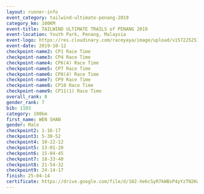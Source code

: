 ```yaml
---
layout: runner-info 
event_category: tailwind-ultimate-penang-2019 
category_km: 100KM 
event-title: TAILWIND ULTIMATE TRAILS of PENANG 2019 
event-location: Youth Park, Penang, Malaysia 
event-logo: https://res.cloudinary.com/raceyaya/image/upload/v1572252513/logo/utop-2019_h9tzys.jpg 
event-date: 2019-10-12 
checkpoint-name2: CP1 Race Time 
checkpoint-name3: CP4 Race Time 
checkpoint-name4: CP6(4) Race Time 
checkpoint-name5: CP7 Race Time 
checkpoint-name6: CP8(4) Race Time 
checkpoint-name7: CP9 Race Time 
checkpoint-name8: CP10 Race Time 
checkpoint-name9: CP11(1) Race Time 
overall_rank: 8
gender_rank: 7
bib: 1103
category: 100km
first_name: WEN SHAN
gender: Male
checkpoint2: 1-16-17
checkpoint3: 5-30-52
checkpoint4: 10-22-12
checkpoint5: 13-01-20
checkpoint6: 15-04-45
checkpoint7: 18-33-40
checkpoint8: 21-54-32
checkpoint9: 24-14-17
finish: 25-04-14
certificate: https://drive.google.com/file/d/102-Xe6cSyR7kWBsP4yYzTN2Kw1dVRnCI/view?usp=sharing
---
```

